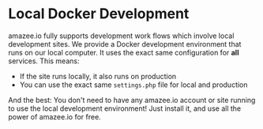 # Local Docker Development

amazee.io fully supports development work flows which involve local development sites. We provide a Docker development environment that runs on our local computer.
It uses the exact same configuration for **all** services. This means:
-  If the site runs locally, it also runs on production
- You can use the exact same `settings.php` file for local and production

And the best: You don't need to have any amazee.io account or site running to use the local development environment! Just install it, and use all the power of amazee.io for free.